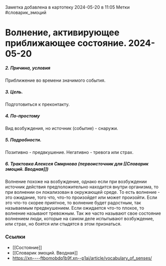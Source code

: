Заметка добавлена в картотеку 2024-05-20 в 11:05
Метки #словарик_эмоций 

#  Волнение, активирующее приближающее состояние. 2024-05-20

##### 2. Причина, условия
Приближение во времени значимого события.
##### 3. Цель.
Подготовиться к преконтакту.
##### 4. По-простому
Вид возбуждения, но источник (событие) - снаружи.
##### 5. Подробности.
Позитивно - предвкушение. Негативно - тревога или страх.
##### 6. Трактовка Алексея Смирнова (первоисточник для [[Словарик эмоций. Вводная]])
Волнение похоже на возбуждение, однако если при возбуждении источник действия предположительно находится внутри организма, то при волнении он локализован в окружающей среде. То есть волнение - это ожидание, того что, что-то произойдет или может произойти. Если это что-то скорее приятное, то волнение будет радостным, так называемым предвкушением. Если ожидается что-то плохое, то волнение называют тревожным. Так же часто называют свое состояние волнением люди, которые на самом деле испытывают возбуждение, или страх, но боятся или стыдятся в этом признаться.


### Ссылки
- [[Состояние]]
- [[Словарик эмоций. Вводная]]
- https://xn----ftbomobdq1b9f.xn--p1ai/article/vocabulary_of_senses/




